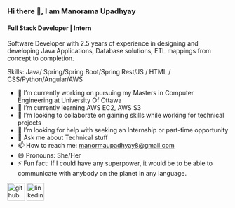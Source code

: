 ### Hi there 👋, I am Manorama Upadhyay
#### Full Stack Developer | Intern
Software Developer with 2.5 years of experience in designing and developing Java Applications, Database solutions, ETL mappings from concept to completion. 

Skills: Java/ Spring/Spring Boot/Spring Rest/JS / HTML / CSS/Python/Angular/AWS

- 🔭 I’m currently working on pursuing my Masters in Computer Engineering at University Of Ottawa 
- 🌱 I’m currently learning AWS EC2, AWS S3 
- 👯 I’m looking to collaborate on gaining skills while working for technical projects 
- 🤔 I’m looking for help with seeking an Internship or part-time opportunity 
- 💬 Ask me about Technical stuff 
- 📫 How to reach me: manormaupadhyay8@gmail.com 
- 😄 Pronouns: She/Her 
- ⚡ Fun fact: If I could have any superpower, it would be to be able to communicate with anybody on the planet in any language. 


[<img src='https://cdn.jsdelivr.net/npm/simple-icons@3.0.1/icons/github.svg' alt='github' height='40'>](https://github.com/MANORAMAUPADHYAY)  [<img src='https://cdn.jsdelivr.net/npm/simple-icons@3.0.1/icons/linkedin.svg' alt='linkedin' height='40'>](https://www.linkedin.com/in/www.linkedin.com/in/manorama-upadhyay/)  

